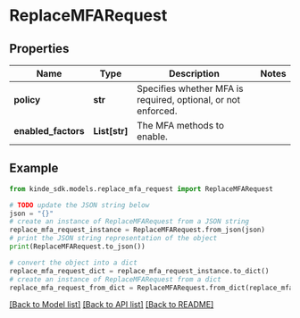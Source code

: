 # ReplaceMFARequest


## Properties

Name | Type | Description | Notes
------------ | ------------- | ------------- | -------------
**policy** | **str** | Specifies whether MFA is required, optional, or not enforced. | 
**enabled_factors** | **List[str]** | The MFA methods to enable. | 

## Example

```python
from kinde_sdk.models.replace_mfa_request import ReplaceMFARequest

# TODO update the JSON string below
json = "{}"
# create an instance of ReplaceMFARequest from a JSON string
replace_mfa_request_instance = ReplaceMFARequest.from_json(json)
# print the JSON string representation of the object
print(ReplaceMFARequest.to_json())

# convert the object into a dict
replace_mfa_request_dict = replace_mfa_request_instance.to_dict()
# create an instance of ReplaceMFARequest from a dict
replace_mfa_request_from_dict = ReplaceMFARequest.from_dict(replace_mfa_request_dict)
```
[[Back to Model list]](../README.md#documentation-for-models) [[Back to API list]](../README.md#documentation-for-api-endpoints) [[Back to README]](../README.md)


